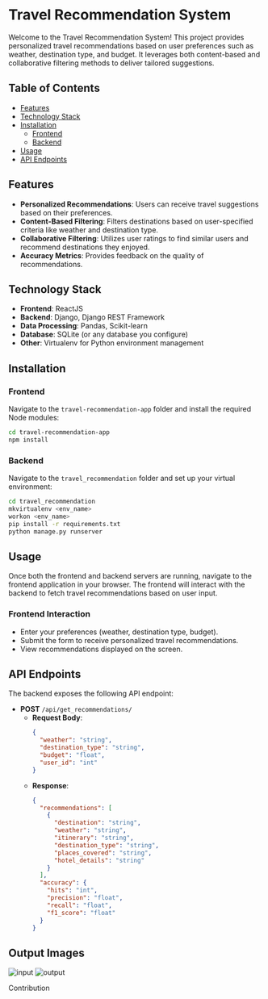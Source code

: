 # Travel Recommendation System

Welcome to the Travel Recommendation System! This project provides personalized travel recommendations based on user preferences such as weather, destination type, and budget. It leverages both content-based and collaborative filtering methods to deliver tailored suggestions.

## Table of Contents
- [Features](#features)
- [Technology Stack](#technology-stack)
- [Installation](#installation)
  - [Frontend](#frontend)
  - [Backend](#backend)
- [Usage](#usage)
- [API Endpoints](#api-endpoints)

## Features
- **Personalized Recommendations**: Users can receive travel suggestions based on their preferences.
- **Content-Based Filtering**: Filters destinations based on user-specified criteria like weather and destination type.
- **Collaborative Filtering**: Utilizes user ratings to find similar users and recommend destinations they enjoyed.
- **Accuracy Metrics**: Provides feedback on the quality of recommendations.

## Technology Stack
- **Frontend**: ReactJS
- **Backend**: Django, Django REST Framework
- **Data Processing**: Pandas, Scikit-learn
- **Database**: SQLite (or any database you configure)
- **Other**: Virtualenv for Python environment management

## Installation

### Frontend
Navigate to the `travel-recommendation-app` folder and install the required Node modules:

```bash
cd travel-recommendation-app
npm install
```
### Backend
Navigate to the `travel_recommendation` folder and set up your virtual environment:
```bash
cd travel_recommendation
mkvirtualenv <env_name>
workon <env_name>
pip install -r requirements.txt
python manage.py runserver
```
## Usage
Once both the frontend and backend servers are running, navigate to the frontend application in your browser. The frontend will interact with the backend to fetch travel recommendations based on user input.
### Frontend Interaction
- Enter your preferences (weather, destination type, budget).
- Submit the form to receive personalized travel recommendations.
- View recommendations displayed on the screen.

## API Endpoints
The backend exposes the following API endpoint:

- **POST** `/api/get_recommendations/`
  - **Request Body**:
    ```json
    {
      "weather": "string",
      "destination_type": "string",
      "budget": "float",
      "user_id": "int"
    }
    ```
  - **Response**:
    ```json
    {
      "recommendations": [
        {
          "destination": "string",
          "weather": "string",
          "itinerary": "string",
          "destination_type": "string",
          "places_covered": "string",
          "hotel_details": "string"
        }
      ],
      "accuracy": {
        "hits": "int",
        "precision": "float",
        "recall": "float",
        "f1_score": "float"
      }
    }
    ```
## Output Images
![input](https://github.com/user-attachments/assets/b47855f0-0834-4bd1-96b7-592c5b047c4d)
![output](https://github.com/user-attachments/assets/3c4414ba-fa15-48dd-9d29-307cc52167c0)

Contribution


